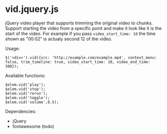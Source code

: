 # vid.jquery.js
jQuery video player that supports trimming the original video to chunks.
Support starting the video from a specific point and make it look like it is the start of the video.
For example if you pass `video_start_time: 10` the time shown as "00:02" is actualy second 12 of the video.

Usage: 

    $('<div>').vid({src: 'http://example.com/example.mp4', context_menu: false, trim_timeline: true, video_start_time: 10, video_end_time: 300});
  
Available functions:

    $elem.vid('play');
    $elem.vid('stop');
    $elem.vid('rerun');
    $elem.vid('toggle');
    $elem.vid('volume',0.5);

Dependencies:

- jQuery
- fontawesome (todo)
